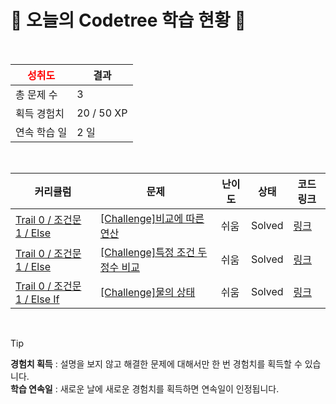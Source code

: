 # 🌲 오늘의 Codetree 학습 현황 🌲

<br />

| <span style="color:red;display:block;text-align:center;"> **성취도**</span> | 결과 |
|---|---|
| 총 문제 수 | 3 |
| 획득 경험치 | 20 / 50 XP |
| 연속 학습 일 | 2 일 |

<br />

|커리큘럼|문제|난이도|상태|코드 링크|
|---|---|---|---|---|
|[Trail 0 / 조건문 1 / Else](https://www.codetree.ai/trail-info/codetree-101/)|[[Challenge]비교에 따른 연산](https://www.codetree.ai/trails/complete/curated-cards/nl-pre-else-2/)|쉬움|Solved|[링크](https://github.com/yellowsimpson/codetree-TILs/blob/main/250901/%EB%B9%84%EA%B5%90%EC%97%90%20%EB%94%B0%EB%A5%B8%20%EC%97%B0%EC%82%B0/operation-based-on-comparison.c)|
|[Trail 0 / 조건문 1 / Else](https://www.codetree.ai/trail-info/codetree-101/)|[[Challenge]특정 조건 두 정수 비교](https://www.codetree.ai/trails/complete/curated-cards/nl-pre-else-3/)|쉬움|Solved|[링크](https://github.com/yellowsimpson/codetree-TILs/blob/main/250901/%ED%8A%B9%EC%A0%95%20%EC%A1%B0%EA%B1%B4%20%EB%91%90%20%EC%A0%95%EC%88%98%20%EB%B9%84%EA%B5%90/specific-comparison-of-two-natural-numbers.c)|
|[Trail 0 / 조건문 1 / Else If](https://www.codetree.ai/trail-info/codetree-101/)|[[Challenge]물의 상태](https://www.codetree.ai/trails/complete/curated-cards/nl-pre-else-if-1/)|쉬움|Solved|[링크](https://github.com/yellowsimpson/codetree-TILs/blob/main/250901/%EB%AC%BC%EC%9D%98%20%EC%83%81%ED%83%9C/state-of-water.c)|


<br />

> [!TIP]
> **경험치 획득** : 설명을 보지 않고 해결한 문제에 대해서만 한 번 경험치를 획득할 수 있습니다.  
> **학습 연속일** : 새로운 날에 새로운 경험치를 획득하면 연속일이 인정됩니다.

